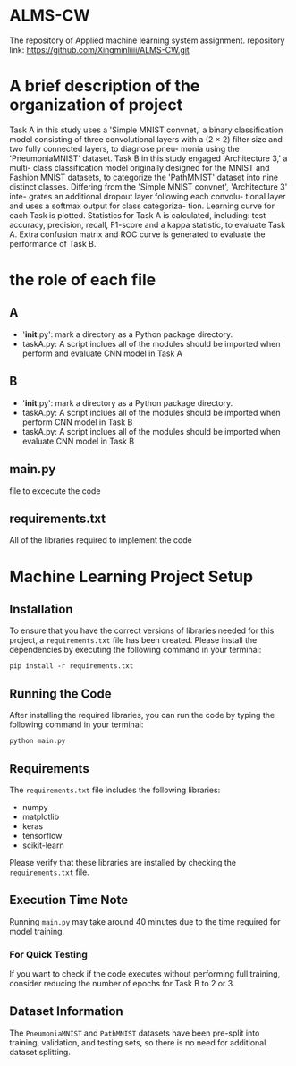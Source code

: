 # ALMS-CW
The repository of Applied machine learning system assignment. repository link: https://github.com/Xingminliiii/ALMS-CW.git 

# A brief description of the organization of project
Task A in this study uses a 'Simple MNIST convnet,' a binary classification model consisting of three convolutional layers with a (2 × 2) filter size and two fully connected layers, to diagnose pneu- monia using the 'PneumoniaMNIST' dataset.
Task B in this study engaged 'Architecture 3,' a multi- class classification model originally designed for the MNIST and Fashion MNIST datasets, to categorize the 'PathMNIST' dataset into nine distinct classes. Differing from the 'Simple MNIST convnet', 'Architecture 3' inte- grates an additional dropout layer following each convolu- tional layer and uses a softmax output for class categoriza- tion. 
Learning curve for each Task is plotted. 
Statistics for Task A is calculated, including: test accuracy, precision, recall, F1-score  and a kappa statistic, to evaluate Task A. 
Extra confusion matrix and ROC curve is generated to evaluate the performance of Task B. 

# the role of each file
## A
- '__init__.py': mark a directory as a Python package directory.
- taskA.py: A script inclues all of the modules should be imported when perform and evaluate CNN model in Task A 
## B
- '__init__.py': mark a directory as a Python package directory.
- taskA.py: A script inclues all of the modules should be imported when perform CNN model in Task B
- taskA.py: A script inclues all of the modules should be imported when evaluate CNN model in Task B
## main.py
file to excecute the code
## requirements.txt
All of the libraries required to implement the code

# Machine Learning Project Setup

## Installation

To ensure that you have the correct versions of libraries needed for this project, a `requirements.txt` file has been created. Please install the dependencies by executing the following command in your terminal:

`pip install -r requirements.txt`

## Running the Code

After installing the required libraries, you can run the code by typing the following command in your terminal:

`python main.py` 


## Requirements

The `requirements.txt` file includes the following libraries:

- numpy
- matplotlib
- keras
- tensorflow
- scikit-learn

Please verify that these libraries are installed by checking the `requirements.txt` file.

## Execution Time Note

Running `main.py` may take around 40 minutes due to the time required for model training.

### For Quick Testing

If you want to check if the code executes without performing full training, consider reducing the number of epochs for Task B to 2 or 3.

## Dataset Information

The `PneumoniaMNIST` and `PathMNIST` datasets have been pre-split into training, validation, and testing sets, so there is no need for additional dataset splitting.


